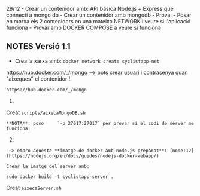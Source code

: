 
29/12
    - Crear un contenidor amb: API bàsica Node.js + Express que connecti a mongo db
    - Crear un contenidor amb mongodb
    - Prova:
        - Posar en marxa els 2 contenidors en una mateixa NETWORK i veure si l'aplicació funciona
        - Provar amb DOCKER COMPOSE a veure si funciona


## NOTES  Versió 1.1

- Crea la xarxa amb:  `docker network create cyclistapp-net`

https://hub.docker.com/_/mongo
    --> pots crear usuari i contrasenya quan "aixeques" el contenidor !!

    https://hub.docker.com/_/mongo  

1)
Creat `scripts/aixecaMongoDB.sh`

    **NOTA**: poso     `-p 27017:27017` per provar si el codi de server me funciona!

2)

    --> empro aquesta **imatge de docker amb node.js preparat**: [node:12](https://nodejs.org/en/docs/guides/nodejs-docker-webapp/)

    Crear la imatge del server amb:  

`sudo docker build -t cyclistapp-server .`

Creat `aixecaServer.sh`

